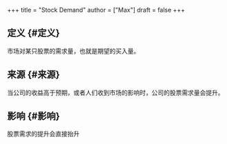 +++
title = "Stock Demand"
author = ["Max"]
draft = false
+++

## 定义 {#定义}

市场对某只股票的需求量，也就是期望的买入量。


## 来源 {#来源}

当公司的收益高于预期，或者人们收到市场的影响时，公司的股票需求量会提升。


## 影响 {#影响}

股票需求的提升会直接抬升
